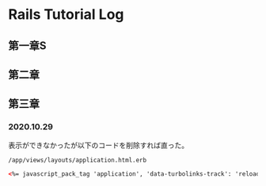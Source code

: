 # Rails Tutorial Log

## 第一章S

## 第二章

## 第三章

### 2020.10.29

表示ができなかったが以下のコードを削除すれば直った。

`/app/views/layouts/application.html.erb`

```html
<%= javascript_pack_tag 'application', 'data-turbolinks-track': 'reload' %>
```

